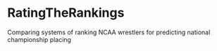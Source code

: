 # RatingTheRankings
Comparing systems of ranking NCAA wrestlers for predicting national championship placing
